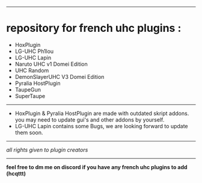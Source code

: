 ***
# repository for french uhc plugins :
- HoxPlugin
- LG-UHC Ph1lou
- LG-UHC Lapin
- Naruto UHC v1 Domei Edition
- UHC Random
- DemonSlayerUHC V3 Domei Edition
- Pyralia HostPlugin
- TaupeGun
- SuperTaupe
***
- HoxPlugin & Pyralia HostPlugin are made with outdated skript addons. you may need to update gui's and other addons by yourself.
- LG-UHC Lapin contains some Bugs, we are looking forward to update them soon.
***
  
*all rights given to plugin creators*

***

**feel free to dm me on discord if you have any french uhc plugins to add (hcqttt)**
